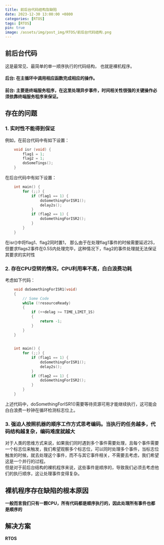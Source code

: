 ```yaml
---
title: 前后台代码结构及缺陷
date: 2023-12-30 13:00:00 +0800
categories: [RTOS]
tags: [RTOS]
pin: true
image: /assets/img/post_img/RTOS/前后台代码结构.png
---
```




## 前后台代码
这是最常见、最简单的单一顺序执行的代码结构， 也就是裸机程序。  
#### **后台**: 在主循环中调用相应函数完成相应的操作。
#### **前台**: 主要是终端服务程序，在这里处理异步事件，时间相关性很强的关键操作必须依靠终端服务程序来保证。  


## 存在的问题

### 1. 实时性不能得到保证
例如，在前台代码中有如下设置：
   
```C
    void isr (void) {
        flag1 = 1;
        flag2 = 1;
        doSomeTings();
    }
```  
    
在后台代码中有如下设置：  
      
```C
    int main() {
        for (;;) {
            if (flag1 == 1) {
                doSomethingForISR1();
                delay2s();
            }
            if (flag2 == 1) {
                doSomethingForISR2();
            }
        }
    }
```
 在isr()中将flag1、flag2同时置1， 那么由于在处理flag1事件的时候需要延迟2S，但要求flags2事件在0.5S内处理完毕，这种情况下，flag2的事件处理就无法保证其要求的实时性

### 2. 存在CPU空转的情况，CPU利用率不高，白白浪费功耗
考虑如下代码：
```C
    void doSomethingForISR1(void) 
    {
        // Some Code
        while (!resourceReady) 
        {
            if (++delag >= TIME_LIMIT_1S) 
            {
                return -1;
            }
        }
    }
    
    
    int main() {
        for (;;) {
            if (flag1 == 1) {
                doSomethingForISR1();
                delay2s();
            }
            if (flag2 == 1) {
                doSomethingForISR2();
            }
        }
    }
```
上述代码中，doSomethingForISR1()需要等待资源可用才能继续执行，这可能会白白浪费一秒钟在循环检测标志位上。  

### 3.  强迫人按照机器的顺序工作方式思考编码。当执行的任务越多，代码结构越复杂，编码难度就越大

对于人类的思维方式来说，如果我们同时遇到多个事件需要处理，且每个事件需要一个标志位来触发，我们希望观察多个标志位，可以同时处理多个事件，当标志位触发的时候，就去处理这个事件，而不与其它事件相关，不需要去考虑，我们希望这是一个并行的过程。  
但是对于前后台结构的裸机程序来说，这些事件是顺序的，导致我们必须去考虑他们的执行顺序，这让处理事件变得复杂。  

## 裸机程序存在缺陷的根本原因
**一般而言我们只有一颗CPU，所有代码都是顺序执行的，因此处理所有事件也都是顺序的**
## 解决方案
**RTOS**
